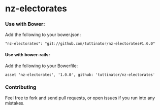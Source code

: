 nz-electorates
==============

### Use with Bower:

Add the following to your bower.json:

```
"nz-electorates": "git://github.com/tuttinator/nz-electorates#1.0.0"
```

#### Use with bower-rails:

Add the following to your Bowerfile:

```
asset 'nz-electorates', '1.0.0', github: 'tuttinator/nz-electorates'
```

### Contributing

Feel free to fork and send pull requests, or open issues if you run into
any mistakes.
